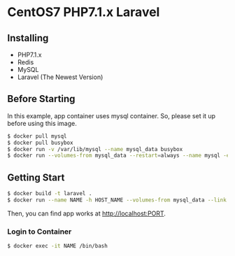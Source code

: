 # CentOS7 PHP7.1.x Laravel

## Installing
- PHP7.1.x
- Redis
- MySQL
- Laravel (The Newest Version)

## Before Starting
In this example, app container uses mysql container. So, please set it up before using this image.

```bash
$ docker pull mysql
$ docker pull busybox
$ docker run -v /var/lib/mysql --name mysql_data busybox
$ docker run --volumes-from mysql_data --restart=always --name mysql -e MYSQL_ROOT_PASSWORD=mysql -d -p 3306:3306 mysql
```

## Getting Start
```bash
$ docker build -t laravel .
$ docker run --name NAME -h HOST_NAME --volumes-from mysql_data --link mysql:mysql -d -p PORT:80 -v PATH_TO_HOST_APP:/var/www/html/app --privileged laravel /sbin/init
```

Then, you can find app works at [http://localhost:PORT](http://localhost:PORT).

### Login to Container
```bash
$ docker exec -it NAME /bin/bash
```
